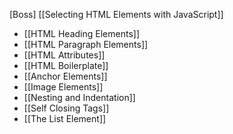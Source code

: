 [Boss]
[[Selecting HTML Elements with JavaScript]]
- [[HTML Heading Elements]]
- [[HTML Paragraph Elements]]
- [[HTML Attributes]]
- [[HTML Boilerplate]]
- [[Anchor Elements]]
- [[Image Elements]]
- [[Nesting and Indentation]]
- [[Self Closing Tags]]
- [[The List Element]]